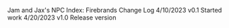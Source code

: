 Jam and Jax's NPC Index: Firebrands
Change Log
4/10/2023 v0.1 Started work 
4/20/2023 v1.0 Release version
